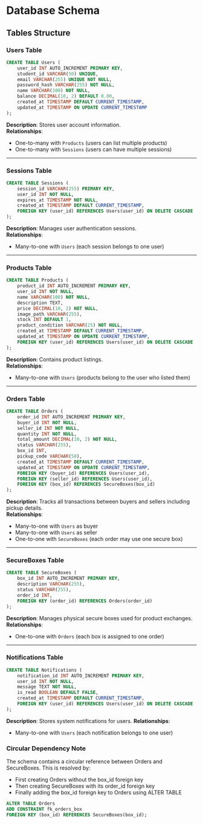 # Database Schema
 
## Tables Structure
 
### Users Table
```sql
CREATE TABLE Users (
    user_id INT AUTO_INCREMENT PRIMARY KEY,
    student_id VARCHAR(50) UNIQUE,
    email VARCHAR(255) UNIQUE NOT NULL,
    password_hash VARCHAR(255) NOT NULL,
    name VARCHAR(100) NOT NULL,
    balance DECIMAL(10, 2) DEFAULT 0.00,
    created_at TIMESTAMP DEFAULT CURRENT_TIMESTAMP,
    updated_at TIMESTAMP ON UPDATE CURRENT_TIMESTAMP
);
```
**Description**: Stores user account information.  
**Relationships**:  
- One-to-many with `Products` (users can list multiple products)  
- One-to-many with `Sessions` (users can have multiple sessions)
 
---
 
### Sessions Table
```sql
CREATE TABLE Sessions (
    session_id VARCHAR(255) PRIMARY KEY,
    user_id INT NOT NULL,
    expires_at TIMESTAMP NOT NULL,
    created_at TIMESTAMP DEFAULT CURRENT_TIMESTAMP,
    FOREIGN KEY (user_id) REFERENCES Users(user_id) ON DELETE CASCADE
);
```
**Description**: Manages user authentication sessions.  
**Relationships**:  
- Many-to-one with `Users` (each session belongs to one user)
 
---
 
### Products Table
```sql
CREATE TABLE Products (
    product_id INT AUTO_INCREMENT PRIMARY KEY,
    user_id INT NOT NULL,
    name VARCHAR(100) NOT NULL,
    description TEXT,
    price DECIMAL(10, 2) NOT NULL,
    image_path VARCHAR(255),
    stock INT DEFAULT 1,
    product_condition VARCHAR(25) NOT NULL,
    created_at TIMESTAMP DEFAULT CURRENT_TIMESTAMP,
    updated_at TIMESTAMP ON UPDATE CURRENT_TIMESTAMP,
    FOREIGN KEY (user_id) REFERENCES Users(user_id) ON DELETE CASCADE
);
```
**Description**: Contains product listings.  
**Relationships**:  
- Many-to-one with `Users` (products belong to the user who listed them)

---

### Orders Table
```sql
CREATE TABLE Orders (
    order_id INT AUTO_INCREMENT PRIMARY KEY,
    buyer_id INT NOT NULL,
    seller_id INT NOT NULL,
    quantity INT NOT NULL,
    total_amount DECIMAL(10, 2) NOT NULL,
    status VARCHAR(255),
    box_id INT,
    pickup_code VARCHAR(50),
    created_at TIMESTAMP DEFAULT CURRENT_TIMESTAMP,
    updated_at TIMESTAMP ON UPDATE CURRENT_TIMESTAMP,
    FOREIGN KEY (buyer_id) REFERENCES Users(user_id),
    FOREIGN KEY (seller_id) REFERENCES Users(user_id),
    FOREIGN KEY (box_id) REFERENCES SecureBoxes(box_id)
);
```

**Description**: Tracks all transactions between buyers and sellers including pickup details.  
**Relationships**:  
- Many-to-one with `Users` as buyer
- Many-to-one with `Users` as seller
- One-to-one with `SecureBoxes` (each order may use one secure box)

---

### SecureBoxes Table
```sql
CREATE TABLE SecureBoxes (
    box_id INT AUTO_INCREMENT PRIMARY KEY,
    description VARCHAR(255),
    status VARCHAR(255),
    order_id INT,
    FOREIGN KEY (order_id) REFERENCES Orders(order_id)
);
```

**Description**:  Manages physical secure boxes used for product exchanges.  
**Relationships**:  
- One-to-one with `Orders` (each box is assigned to one order)

---

### Notifications Table

```sql
CREATE TABLE Notifications (
    notification_id INT AUTO_INCREMENT PRIMARY KEY,
    user_id INT NOT NULL,
    message TEXT NOT NULL,
    is_read BOOLEAN DEFAULT FALSE,
    created_at TIMESTAMP DEFAULT CURRENT_TIMESTAMP,
    FOREIGN KEY (user_id) REFERENCES Users(user_id) ON DELETE CASCADE
);
```

**Description**:  Stores system notifications for users. 
**Relationships**:  
- Many-to-one with `Users` (each notification belongs to one user)

### Circular Dependency Note
The schema contains a circular reference between Orders and SecureBoxes. This is resolved by:

- First creating Orders without the box_id foreign key
- Then creating SecureBoxes with its order_id foreign key
- Finally adding the box_id foreign key to Orders using ALTER TABLE

```sql
ALTER TABLE Orders
ADD CONSTRAINT fk_orders_box
FOREIGN KEY (box_id) REFERENCES SecureBoxes(box_id);
```
